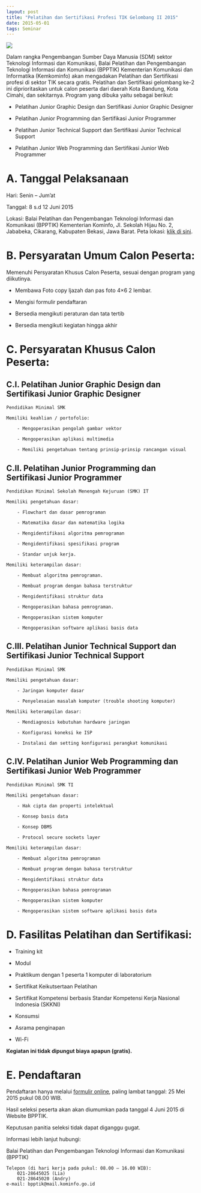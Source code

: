```yaml
---
layout: post
title: "Pelatihan dan Sertifikasi Profesi TIK Gelombang II 2015"
date: 2015-05-01
tags: Seminar
---
```

![](/gambar/Poster-Pelatihan-dan-Sertifikasi-Gelombang-ke-2-724x1024.jpg)

Dalam rangka Pengembangan Sumber Daya Manusia (SDM) sektor Teknologi Informasi dan Komunikasi, Balai Pelatihan dan Pengembangan Teknologi Informasi dan Komunikasi (BPPTIK) Kementerian Komunikasi dan Informatika (Kemkominfo) akan mengadakan Pelatihan dan Sertifikasi profesi di sektor TIK secara gratis. Pelatihan dan Sertifikasi gelombang ke-2 ini diprioritaskan untuk calon peserta dari daerah Kota Bandung, Kota Cimahi, dan sekitarnya. Program yang dibuka yaitu sebagai berikut:

- Pelatihan Junior Graphic Design dan Sertifikasi Junior Graphic Designer

- Pelatihan Junior Programming dan Sertifikasi Junior Programmer

- Pelatihan Junior Technical Support dan Sertifikasi Junior Technical Support

- Pelatihan Junior Web Programming dan Sertifikasi Junior Web Programmer

# A. Tanggal Pelaksanaan

Hari: Senin – Jum’at

Tanggal: 8 s.d 12 Juni 2015

Lokasi: Balai Pelatihan dan Pengembangan Teknologi Informasi dan Komunikasi (BPPTIK) Kementerian Kominfo, Jl. Sekolah Hijau No. 2, Jababeka, Cikarang, Kabupaten Bekasi, Jawa Barat. Peta lokasi: [klik di sini](http://bpptik.kominfo.go.id/lokasi/).

# B. Persyaratan Umum Calon Peserta:

Memenuhi Persyaratan Khusus Calon Peserta, sesuai dengan program yang diikutinya.

- Membawa Foto copy Ijazah dan pas foto 4×6 2 lembar.

- Mengisi formulir pendaftaran

- Bersedia mengikuti peraturan dan tata tertib

- Bersedia mengikuti kegiatan hingga akhir

# C. Persyaratan Khusus Calon Peserta:

## C.I. Pelatihan Junior Graphic Design dan Sertifikasi Junior Graphic Designer

    Pendidikan Minimal SMK
    
    Memiliki keahlian / portofolio:
    
        - Mengoperasikan pengolah gambar vektor
        
        - Mengoperasikan aplikasi multimedia
        
        - Memiliki pengetahuan tentang prinsip-prinsip rancangan visual

## C.II. Pelatihan Junior Programming dan Sertifikasi Junior Programmer

    Pendidikan Minimal Sekolah Menengah Kejuruan (SMK) IT
    
    Memiliki pengetahuan dasar:
    
        - Flowchart dan dasar pemrograman
        
        - Matematika dasar dan matematika logika
        
        - Mengidentifikasi algoritma pemrograman
        
        - Mengidentifikasi spesifikasi program
        
        - Standar unjuk kerja.
        
    Memiliki keterampilan dasar:
    
        - Membuat algoritma pemrograman.
        
        - Membuat program dengan bahasa terstruktur
        
        - Mengidentifikasi struktur data
        
        - Mengoperasikan bahasa pemrograman.
        
        - Mengoperasikan sistem komputer
        
        - Mengoperasikan software aplikasi basis data

## C.III. Pelatihan Junior Technical Support dan Sertifikasi Junior Technical Support

    Pendidikan Minimal SMK
    
    Memiliki pengetahuan dasar:
    
        - Jaringan komputer dasar
        
        - Penyelesaian masalah komputer (trouble shooting komputer)
        
    Memiliki keterampilan dasar:
    
        - Mendiagnosis kebutuhan hardware jaringan
        
        - Konfigurasi koneksi ke ISP
        
        - Instalasi dan setting konfigurasi perangkat komunikasi

## C.IV. Pelatihan Junior Web Programming dan Sertifikasi Junior Web Programmer

    Pendidikan Minimal SMK TI
    
    Memiliki pengetahuan dasar:
    
        - Hak cipta dan properti intelektual
        
        - Konsep basis data
       
        - Konsep DBMS
        
        - Protocol secure sockets layer
        
    Memiliki keterampilan dasar:
    
        - Membuat algoritma pemrograman
        
        - Membuat program dengan bahasa terstruktur
        
        - Mengidentifikasi struktur data
        
        - Mengoperasikan bahasa pemrograman
        
        - Mengoperasikan sistem komputer
        
        - Mengoperasikan sistem software aplikasi basis data

# D. Fasilitas Pelatihan dan Sertifikasi:

- Training kit
    
- Modul

- Praktikum dengan 1 peserta 1 komputer di laboratorium

- Sertifikat Keikutsertaan Pelatihan

- Sertifikat Kompetensi berbasis Standar Kompetensi Kerja Nasional Indonesia (SKKNI)

- Konsumsi

- Asrama penginapan

- Wi-Fi

**Kegiatan ini tidak dipungut biaya apapun (gratis).**

# E. Pendaftaran

Pendaftaran hanya melalui [formulir online](http://bpptik.kominfo.go.id/formulir/formulir-pendaftaran-pelatihan-dan-sertifikasi-bpptik-2015-gelombang-ke-2/), paling lambat tanggal: 25 Mei 2015 pukul 08.00 WIB.

Hasil seleksi peserta akan akan diumumkan pada tanggal 4 Juni 2015 di Website BPPTIK.

Keputusan panitia seleksi tidak dapat diganggu gugat.

Informasi lebih lanjut hubungi:

Balai Pelatihan dan Pengembangan Teknologi Informasi dan Komunikasi (BPPTIK)

    Telepon (di hari kerja pada pukul: 08.00 – 16.00 WIB):
        021-28645025 (Lia)
        021-28645020 (Andry)
    e-mail: bpptik@mail.kominfo.go.id
